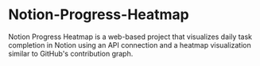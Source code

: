 # Notion-Progress-Heatmap
Notion Progress Heatmap is a web-based project that visualizes daily task completion in Notion using an API connection and a heatmap visualization similar to GitHub's contribution graph.
